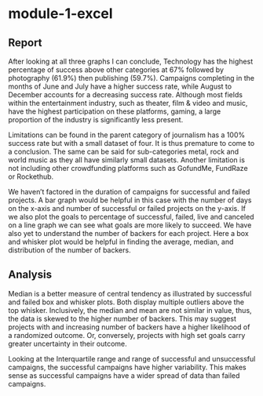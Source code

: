# module-1-excel

## Report

After looking at all three graphs I can conclude, Technology has the highest percentage of success above other categories at 67% followed by photography (61.9%) then publishing (59.7%). Campaigns completing in the months of June and July have a higher success rate, while August to December accounts for a decreasing success rate. Although most fields within the entertainment industry, such as theater, film & video and music, have the highest participation on these platforms, gaming, a large proportion of the industry is significantly less present. 

Limitations can be found in the parent category of journalism has a 100% success rate but with a small dataset of four. It is thus premature to come to a conclusion. The same can be said for sub-categories metal, rock and world music as they all have similarly small datasets. Another limitation is not including other crowdfunding platforms such as GofundMe, FundRaze or Rockethub.

We haven’t factored in the duration of campaigns for successful and failed projects. A bar graph would be helpful in this case with the number of days on the x-axis and number of successful or failed projects on the y-axis. If we also plot the goals to percentage of successful, failed, live and canceled on a line graph we can see what goals are more likely to succeed. We have also yet to understand the number of backers for each project. Here a box and whisker plot would be helpful in finding the average, median, and distribution of the number of backers. 

## Analysis

Median is a better measure of central tendency as illustrated by successful and failed box and whisker plots. Both display multiple outliers above the top whisker. Inclusively, the median and mean are not similar in value, thus, the data is skewed to the higher number of backers. This may suggest projects with and increasing number of backers have a higher likelihood of a randomized outcome. Or, conversely, projects with high set goals carry greater uncertainty in their outcome. 

Looking at the Interquartile range and range of successful and unsuccessful campaigns, the successful campaigns have higher variability. This makes sense as successful campaigns have a wider spread of data than failed campaigns. 
